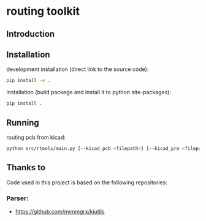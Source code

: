 ﻿# routing toolkit


## Introduction

## Installation
development installation (direct link to the source code):
```bash
pip install -e .
```
installation (build packege and install it to python site-packages):
```bash
pip install .
```

## Running
routing pcb from kicad:
```bash
python src/rtools/main.py [--kicad_pcb <filepath>] [--kicad_pro <filepath>] [--save_file <filename>]
```

## Thanks to
Code used in this project is based on the following repositories: 

### Parser:
- https://github.com/mvnmgrx/kiutils
